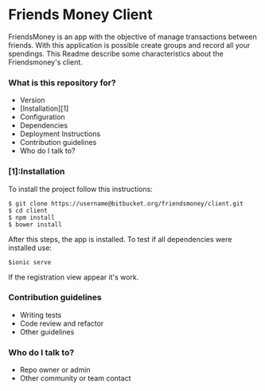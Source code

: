 # Friends Money Client #

FriendsMoney is an app with the objective of manage transactions between friends. With this application is possible create groups and record all your spendings. This Readme describe some characteristics about the Friendsmoney's client.

### What is this repository for? ###

* Version
* [Installation][1]
* Configuration
* Dependencies
* Deployment Instructions
* Contribution guidelines
* Who do I talk to?

### [1]:Installation ###

To install the project follow this instructions:
```
$ git clone https://username@bitbucket.org/friendsmoney/client.git
$ cd client
$ npm install
$ bower install
```

After this steps, the app is installed. To test if all dependencies were installed use:

```
$ionic serve
``` 

If the registration view appear it's work.

### Contribution guidelines ###

* Writing tests
* Code review and refactor
* Other guidelines

### Who do I talk to? ###

* Repo owner or admin
* Other community or team contact